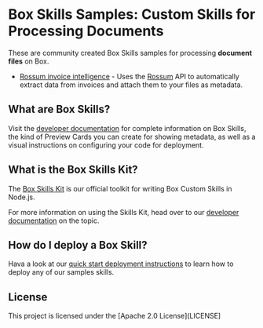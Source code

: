 # Box Skills Samples: Custom Skills for Processing Documents 

These are community created Box Skills samples for processing **document files** on Box. 

* [Rossum invoice intelligence](rossum-invoice-intelligence) - Uses the [Rossum](https://rossum.ai/) API to automatically extract data from invoices and attach them to your files as metadata.

## What are Box Skills?

Visit the [developer documentation](https://developer.box.com/docs/box-skills) for complete information on Box Skills, the kind of Preview Cards you can create for showing metadata, as well as a visual instructions on configuring your code for deployment.

## What is the Box Skills Kit?

The [Box Skills Kit](https://github.com/box/box-skills-kit-nodejs) is our official toolkit for writing Box Custom Skills in Node.js. 

For more information on using the Skills Kit, head over to our [developer documentation](https://github.com/box/box-skills-kit-nodejs/tree/master/skills-kit-library) on the topic.

## How do I deploy a Box Skill?

Hava a look at our [quick start deployment instructions](https://github.com/box/box-skills-kit-nodejs/tree/master/custom-skill-example-code) to learn how to deploy any of our samples skills.

## License

This project is licensed under the [Apache 2.0 License](LICENSE]

